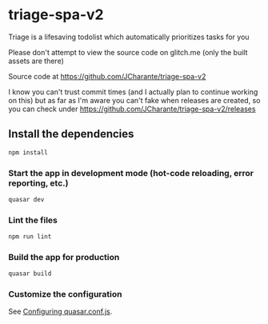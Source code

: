 # triage-spa-v2

Triage is a lifesaving todolist which automatically prioritizes tasks for you

Please don't attempt to view the source code on glitch.me (only the built assets are there)

Source code at https://github.com/JCharante/triage-spa-v2

I know you can't trust commit times (and I actually plan to continue working on this) but as far as I'm aware you can't fake when releases are created, so you can check under https://github.com/JCharante/triage-spa-v2/releases

## Install the dependencies
```bash
npm install
```

### Start the app in development mode (hot-code reloading, error reporting, etc.)
```bash
quasar dev
```

### Lint the files
```bash
npm run lint
```

### Build the app for production
```bash
quasar build
```

### Customize the configuration
See [Configuring quasar.conf.js](https://quasar.dev/quasar-cli/quasar-conf-js).

